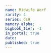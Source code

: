 ```yaml
---
name: Midwife Worf
rarity: 4
series: ds9
memory_alpha:
bigbook_tier: -1
in_portal: true
date:
published: true
---
```



